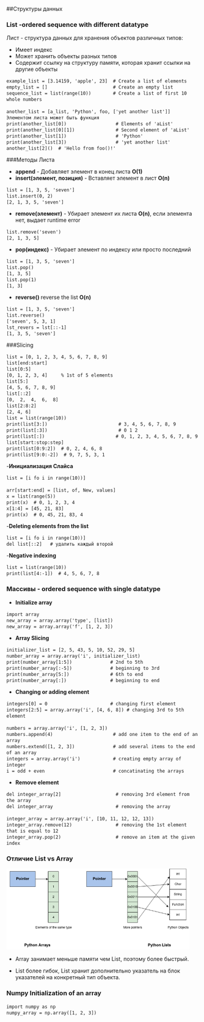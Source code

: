 ##Структуры данных

### List -ordered sequence with different datatype 
 Лист - структура данных для хранения объектов различных типов:
- Имеет индекс
- Может хранить объекты разных типов
- Содержит ссылку на структуру памяти, которая хранит ссылки на другие объекты
```
example_list = [3.14159, 'apple', 23]  # Create a list of elements
empty_list = []                        # Create an empty list
sequence_list = list(range(10))        # Create a list of first 10 whole numbers

another_list = [a_list, 'Python', foo, ['yet another list']]  Элементом листа может быть функция
print(another_list[0])                  # Elements of 'aList'
print(another_list[0][1])               # Second element of 'aList'
print(another_list[1])                  # 'Python'
print(another_list[3])                  # 'yet another list'
another_list[2]()  # 'Hello from foo()!'

```
###Методы Листа

- **append** - Добавляет элемент в конец листа **O(1)**
- **insert(элемент, позиция)** - Вставляет элемент в лист **O(n)**
```
list = [1, 3, 5, 'seven']
list.insert(0, 2)
[2, 1, 3, 5, 'seven']
```
- **remove(элемент)** - Убирает элемент их листа **O(n)**, если элемента нет, выдает runtime error
```
list.remove('seven')
[2, 1, 3, 5]
```
- **pop(индекс)** - Убирает элемент по  индексу или просто последний
```
list = [1, 3, 5, 'seven']
list.pop()
[1, 3, 5]
list.pop(1)
[1, 3]
```
- **reverse()** reverse the list **O(n)**
```
list = [1, 3, 5, 'seven']
list.reverse()
['seven', 5, 3, 1]
lst_revers = lst[::-1]
[1, 3, 5, 'seven']
```
###Slicing
```
list = [0, 1, 2, 3, 4, 5, 6, 7, 8, 9]
list[end:start]
list[0:5]
[0, 1, 2, 3, 4]     % 1st of 5 elements
list[5:]
[4, 5, 6, 7, 8, 9]
list[::2]
[0,  2,  4,  6,  8]
list[2:8:2]
[2, 4, 6]
list = list(range(10))
print(list[3:])                          # 3, 4, 5, 6, 7, 8, 9
print(list[:3])                          # 0 1 2
print(list[:])                          # 0, 1, 2, 3, 4, 5, 6, 7, 8, 9
list[start:stop:step]
print(list[0:9:2])  # 0, 2, 4, 6, 8  
print(list[9:0:-2])  # 9, 7, 5, 3, 1
```
-**Инициализация Слайса**
```
list = [i fo i in range(10))]

arr[start:end] = [list, of, New, values]
x = list(range(5))
print(x)  # 0, 1, 2, 3, 4
x[1:4] = [45, 21, 83]
print(x)  # 0, 45, 21, 83, 4
```
-**Deleting elements from the list**
```
list = [i fo i in range(10))]
del list[::2]   # удалить каждый второй
```
-**Negative indexing**
```
list = list(range(10))
print(list[4:-1])  # 4, 5, 6, 7, 8
```
### Массивы - ordered sequence with single datatype
- **Initialize array**
```
import array
new_array = array.array('type', [list])
new_array = array.array('f', [1, 2, 3])
```
- **Array Slicing**
```
initializer_list = [2, 5, 43, 5, 10, 52, 29, 5]
number_array = array.array('i', initializer_list)
print(number_array[1:5])              # 2nd to 5th
print(number_array[:-5])              # beginning to 3rd
print(number_array[5:])               # 6th to end
print(number_array[:])                # beginning to end
```
- **Changing or adding element**
```
integers[0] = 0                       # changing first element
integers[2:5] = array.array('i', [4, 6, 8]) # changing 3rd to 5th element

numbers = array.array('i', [1, 2, 3])
numbers.append(4)                      # add one item to the end of an array
numbers.extend([1, 2, 3])              # add several items to the end of an array
integers = array.array('i')            # creating empty array of integer
i = odd + even                         # concatinating the arrays
```
- **Remove element**
```
del integer_array[2]                    # removing 3rd element from the array
del integer_array                       # removing the array

integer_array = array.array('i', [10, 11, 12, 12, 13])
integer_array.remove(12)                # removing the 1st element that is equal to 12
integer_array.pop(2)                    # remove an item at the given index

```
### Отличие List vs Array

<img src="img/02.png" width="480">

- Array занимает меньше памяти чем List, поэтому более быстрый. 

- List более гибок,  List хранит дополнительно указатель на блок указателей на конкретный тип объекта. 



### Numpy Initialization of an array
```
import numpy as np
numpy_array = np.array([1, 2, 3])
```
